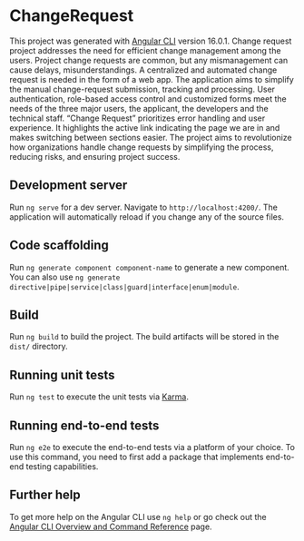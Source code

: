 # ChangeRequest

This project was generated with [Angular CLI](https://github.com/angular/angular-cli) version 16.0.1.
Change request project addresses the need for efficient change management among the users. Project change requests are common, but any mismanagement can cause delays, misunderstandings. A centralized and automated change request is needed in the form of a web app. The application aims to simplify the manual change-request submission, tracking and processing. User authentication, role-based access control and customized forms meet the needs of the three major users, the applicant, the developers and the technical staff. “Change Request” prioritizes error handling and user experience. It highlights the active link indicating the page we are in and makes switching between sections easier. The project aims to revolutionize how organizations handle change requests by simplifying the process, reducing risks, and ensuring project success.

## Development server

Run `ng serve` for a dev server. Navigate to `http://localhost:4200/`. The application will automatically reload if you change any of the source files.

## Code scaffolding

Run `ng generate component component-name` to generate a new component. You can also use `ng generate directive|pipe|service|class|guard|interface|enum|module`.

## Build

Run `ng build` to build the project. The build artifacts will be stored in the `dist/` directory.

## Running unit tests

Run `ng test` to execute the unit tests via [Karma](https://karma-runner.github.io).

## Running end-to-end tests

Run `ng e2e` to execute the end-to-end tests via a platform of your choice. To use this command, you need to first add a package that implements end-to-end testing capabilities.

## Further help

To get more help on the Angular CLI use `ng help` or go check out the [Angular CLI Overview and Command Reference](https://angular.io/cli) page.
